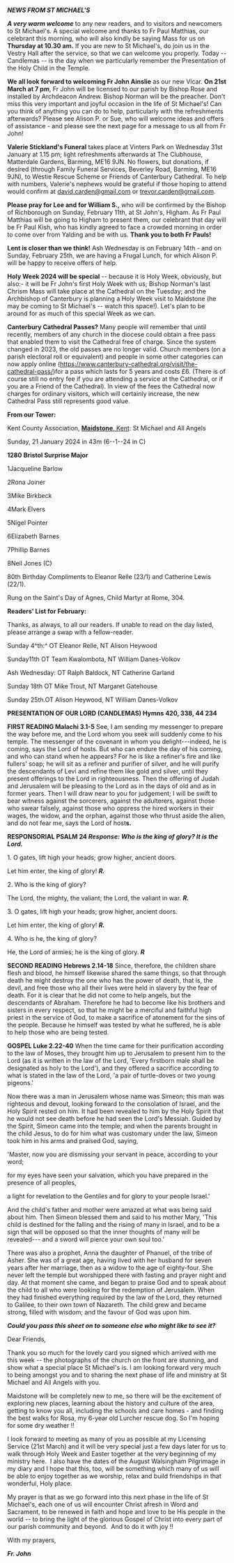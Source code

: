 ***NEWS FROM ST MICHAEL\'S***

***A very warm welcome*** to any new readers, and to visitors and
newcomers to St Michael\'s. A special welcome and thanks to Fr Paul
Matthias, our celebrant this morning, who will also kindly be saying
Mass for us on **Thursday at 10.30 am.** If you are new to St
Michael\'s, do join us in the Vestry Hall after the service, so that we
can welcome you properly. Today -- Candlemas -- is the day when we
particularly remember the Presentation of the Holy Child in the Temple.

**We all look forward to welcoming Fr John Ainslie** as our new Vicar.
**On 21st March at 7 pm**, Fr John will be licensed to our parish by
Bishop Rose and installed by Archdeacon Andrew. Bishop Norman will be
the preacher. Don\'t miss this very important and joyful occasion in the
life of St Michael\'s! Can you think of anything you can do to help,
particularly with the refreshments afterwards? Please see Alison P. or
Sue, who will welcome ideas and offers of assistance - and please see
the next page for a message to us all from Fr John!

**Valerie Stickland\'s Funeral** takes place at Vinters Park on
Wednesday 31st January at 1.15 pm; light refreshments afterwards at
The Clubhouse, Matterdale Gardens, Barming, ME16 9JN. No flowers, but
donations, if desired (through Family Funeral Services, Beverley Road,
Barming, ME16 9JN), to Westie Rescue Scheme or Friends of Canterbury
Cathedral. To help with numbers, Valerie\'s nephews would be grateful if
those hoping to attend would confirm at <david.carden@gmail.com> or
<trevor.carden@gmail.com>.

**Please pray for Lee and for William S.,** who will be confirmed by the
Bishop of Richborough on Sunday, February 11th, at St John\'s, Higham.
As Fr Paul Matthias will be going to Higham to present them, our
celebrant that day will be Fr Paul Kish, who has kindly agreed to face a
crowded morning in order to come over from Yalding and be with us.
**Thank you to both Fr Pauls!**

**Lent is closer than we think!** Ash Wednesday is on February 14th -
and on Sunday, February 25th, we are having a Frugal Lunch, for which
Alison P. will be happy to receive offers of help.

**Holy Week 2024 will be special** -- because it is Holy Week,
obviously, but also:- it will be Fr John\'s first Holy Week with us;
Bishop Norman\'s last Chrism Mass will take place at the Cathedral on
the Tuesday; and the Archbishop of Canterbury is planning a Holy Week
visit to Maidstone (he may be coming to St Michael\'s -- watch this
space!). Let\'s plan to be around for as much of this special Week as we
can.

**Canterbury Cathedral Passes?** Many people will remember that until
recently, members of any church in the diocese could obtain a free pass
that enabled them to visit the Cathedral free of charge. Since the
system changed in 2023, the old passes are no longer valid. Church
members (on a parish electoral roll or equivalent) and people in some
other categories can now apply online
(https://www.canterbury-cathedral.org/visit/the-cathedral-pass/)for a
pass which lasts for 5 years and costs £6. (There is of course still no
entry fee if you are attending a service at the Cathedral, or if you are
a Friend of the Cathedral). In view of the fees the Cathedral now
charges for ordinary visitors, which will certainly increase, the new
Cathedral Pass still represents good value.

**From our Tower:**

Kent County Association, [**Maidstone**,
Kent](https://dove.cccbr.org.uk/tower/12644#_blank): St Michael and All
Angels

Sunday, 21 January 2024 in 43m (6--1--24 in C)

**1280** **Bristol Surprise Major**

1Jacqueline Barlow

2Rona Joiner

3Mike Birkbeck

4Mark Elvers

5Nigel Pointer

6Elizabeth Barnes

7Phillip Barnes

8Neil Jones (C)

80th Birthday Compliments to Eleanor Relle (23/1) and Catherine Lewis
(22/1).

Rung on the Saint\'s Day of Agnes, Child Martyr at Rome, 304.

**Readers\' List for February:**

Thanks, as always, to all our readers. If unable to read on the day
listed, please arrange a swap with a fellow-reader.

Sunday 4^th:^ OT Eleanor Relle, NT Alison Heywood

Sunday11th OT Team Kwalombota, NT William Danes-Volkov

Ash Wednesday: OT Ralph Baldock, NT Catherine Garland

Sunday 18th OT Mike Trout, NT Margaret Gatehouse

Sunday 25th.OT Alison Heywood, NT William Danes-Volkov

**PRESENTATION OF OUR LORD (CANDLEMAS) Hymns 420, 338, 44 234**

**FIRST READING Malachi 3.1-5** See, I am sending my messenger to
prepare the way before me, and the Lord whom you seek will suddenly come
to his temple. The messenger of the covenant in whom you
delight---indeed, he is coming, says the Lord of hosts. But who can
endure the day of his coming, and who can stand when he appears? For he
is like a refiner's fire and like fullers' soap; he will sit as a
refiner and purifier of silver, and he will purify the descendants of
Levi and refine them like gold and silver, until they present offerings
to the Lord in righteousness. Then the offering of Judah and Jerusalem
will be pleasing to the Lord as in the days of old and as in former
years. Then I will draw near to you for judgement; I will be swift to
bear witness against the sorcerers, against the adulterers, against
those who swear falsely, against those who oppress the hired workers in
their wages, the widow, and the orphan, against those who thrust aside
the alien, and do not fear me, says the Lord of host**s.**

**RESPONSORIAL PSALM 24 *Response: Who is the king of glory? It is the
Lord.***

1\. O gates, lift high your heads; grow higher, ancient doors.

Let him enter, the king of glory! ***R.***

2\. Who is the king of glory?

The Lord, the mighty, the valiant; the Lord, the valiant in war.
***R.***

3\. O gates, lift high your heads; grow higher, ancient doors.

Let him enter, the king of glory! ***R.***

4\. Who is he, the king of glory?

He, the Lord of armies; he is the king of glory. ***R***

**SECOND READING Hebrews 2.14-18** Since, therefore, the children share
flesh and blood, he himself likewise shared the same things, so that
through death he might destroy the one who has the power of death, that
is, the devil, and free those who all their lives were held in slavery
by the fear of death. For it is clear that he did not come to help
angels, but the descendants of Abraham. Therefore he had to become like
his brothers and sisters in every respect, so that he might be a
merciful and faithful high priest in the service of God, to make a
sacrifice of atonement for the sins of the people. Because he himself
was tested by what he suffered, he is able to help those who are being
tested.

**GOSPEL Luke 2.22-40** When the time came for their purification
according to the law of Moses, they brought him up to Jerusalem to
present him to the Lord (as it is written in the law of the Lord, 'Every
firstborn male shall be designated as holy to the Lord'), and they
offered a sacrifice according to what is stated in the law of the Lord,
'a pair of turtle-doves or two young pigeons.'

Now there was a man in Jerusalem whose name was Simeon; this man was
righteous and devout, looking forward to the consolation of Israel, and
the Holy Spirit rested on him. It had been revealed to him by the Holy
Spirit that he would not see death before he had seen the Lord's
Messiah. Guided by the Spirit, Simeon came into the temple; and when the
parents brought in the child Jesus, to do for him what was customary
under the law, Simeon took him in his arms and praised God, saying,

'Master, now you are dismissing your servant in peace, according to your
word;

for my eyes have seen your salvation, which you have prepared in the
presence of all peoples,

a light for revelation to the Gentiles and for glory to your people
Israel.'

And the child's father and mother were amazed at what was being said
about him. Then Simeon blessed them and said to his mother Mary, 'This
child is destined for the falling and the rising of many in Israel, and
to be a sign that will be opposed so that the inner thoughts of many
will be revealed--- and a sword will pierce your own soul too.'

There was also a prophet, Anna the daughter of Phanuel, of the tribe of
Asher. She was of a great age, having lived with her husband for seven
years after her marriage, then as a widow to the age of eighty-four. She
never left the temple but worshipped there with fasting and prayer night
and day. At that moment she came, and began to praise God and to speak
about the child to all who were looking for the redemption of Jerusalem.
When they had finished everything required by the law of the Lord, they
returned to Galilee, to their own town of Nazareth. The child grew and
became strong, filled with wisdom; and the favour of God was upon him.

***Could you pass this sheet on to someone else who might like to see
it?***

Dear Friends,

Thank you so much for the lovely card you signed which arrived with me
this week -- the photographs of the church on the front are stunning,
and show what a special place St Michael's is. I am looking forward very
much to being amongst you and to sharing the next phase of life and
ministry at St Michael and All Angels with you. 

Maidstone will be completely new to me, so there will be the excitement
of exploring new places, learning about the history and culture of the
area, getting to know you all, including the schools and care homes -
and finding the best walks for Rosa, my 6-year old Lurcher rescue dog. So
I'm hoping for some dry weather !!

I look forward to meeting as many of you as possible at my Licensing
Service (21st March) and it will be very special just a few days later
for us to walk through Holy Week and Easter together at the very
beginning of my ministry here.  I also have the dates of the August
Walsingham Pilgrimage in my diary and I hope that this, too, will be
something which many of us will be able to enjoy together as we worship,
relax and build friendships in that wonderful, Holy place.

My prayer is that as we go forward into this next phase in the life of
St Michael's, each one of us will encounter Christ afresh in Word and
Sacrament, to be renewed in faith and hope and love to be His people in
the world -- to bring the light of the glorious Gospel of Christ into
every part of our parish community and beyond.  And to do it with joy !!

With my prayers,

***Fr. John***
